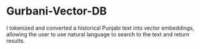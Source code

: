 # Gurbani-Vector-DB
I tokenized and converted a historical Punjabi text into vector embeddings, allowing the user to use natural language to search to the text and return results. 
